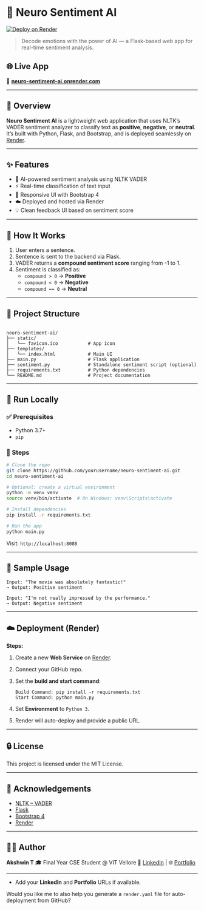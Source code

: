 # 🧠 Neuro Sentiment AI

[![Deploy on Render](https://img.shields.io/badge/Deployed%20on-Render-46A2F1?logo=render)](https://neuro-sentiment-ai.onrender.com)

> Decode emotions with the power of AI — a Flask-based web app for real-time sentiment analysis.

## 🌐 Live App

🔗 **[neuro-sentiment-ai.onrender.com](https://neuro-sentiment-ai.onrender.com)**

---

## 📌 Overview

**Neuro Sentiment AI** is a lightweight web application that uses NLTK’s VADER sentiment analyzer to classify text as **positive**, **negative**, or **neutral**. It’s built with Python, Flask, and Bootstrap, and is deployed seamlessly on [Render](https://render.com/).

---

## ✨ Features

- 🧠 AI-powered sentiment analysis using NLTK VADER
- ⚡ Real-time classification of text input
- 📱 Responsive UI with Bootstrap 4
- ☁️ Deployed and hosted via Render
- 💡 Clean feedback UI based on sentiment score

---

## 🧠 How It Works

1. User enters a sentence.
2. Sentence is sent to the backend via Flask.
3. VADER returns a **compound sentiment score** ranging from -1 to 1.
4. Sentiment is classified as:
   - `compound > 0` → **Positive**
   - `compound < 0` → **Negative**
   - `compound == 0` → **Neutral**

---

## 📁 Project Structure

```

neuro-sentiment-ai/
├── static/
│   └── favicon.ico           # App icon
├── templates/
│   └── index.html            # Main UI
├── main.py                   # Flask application
├── sentiment.py              # Standalone sentiment script (optional)
├── requirements.txt          # Python dependencies
└── README.md                 # Project documentation

````

---

## 🚀 Run Locally

### ✅ Prerequisites

- Python 3.7+
- `pip`

### 🧰 Steps

```bash
# Clone the repo
git clone https://github.com/yourusername/neuro-sentiment-ai.git
cd neuro-sentiment-ai

# Optional: create a virtual environment
python -m venv venv
source venv/bin/activate  # On Windows: venv\Scripts\activate

# Install dependencies
pip install -r requirements.txt

# Run the app
python main.py
````

Visit: `http://localhost:8088`

---

## 🧪 Sample Usage

```
Input: "The movie was absolutely fantastic!"
→ Output: Positive sentiment

Input: "I'm not really impressed by the performance."
→ Output: Negative sentiment
```

---

## ☁️ Deployment (Render)

**Steps:**

1. Create a new **Web Service** on [Render](https://render.com).
2. Connect your GitHub repo.
3. Set the **build and start command**:

   ```
   Build Command: pip install -r requirements.txt
   Start Command: python main.py
   ```
4. Set **Environment** to `Python 3`.
5. Render will auto-deploy and provide a public URL.

---

## 🔒 License

This project is licensed under the MIT License.

---

## 🙌 Acknowledgements

* [NLTK – VADER](https://github.com/cjhutto/vaderSentiment)
* [Flask](https://flask.palletsprojects.com/)
* [Bootstrap 4](https://getbootstrap.com/)
* [Render](https://render.com/)

---

## 👨‍💻 Author

**Akshwin T**
🎓 Final Year CSE Student @ VIT Vellore
🔗 [LinkedIn](https://linkedin.com/in/your-link) | 🌐 [Portfolio](https://your-portfolio.com)

---

  - Add your **LinkedIn** and **Portfolio** URLs if available.

Would you like me to also help you generate a `render.yaml` file for auto-deployment from GitHub?
```

